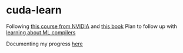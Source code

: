 # cuda-learn
Following [this course from NVIDIA](https://docs.nvidia.com/cuda/cuda-c-programming-guide/) and [this book](https://shop.elsevier.com/books/programming-massively-parallel-processors/hwu/978-0-323-91231-0)
Plan to follow up with [learning about ML compilers](https://mlc.ai/)

Documenting my progress [here](http://127.0.0.1:1111/docs/interesting-stuff-idk/cuda-programming/)
